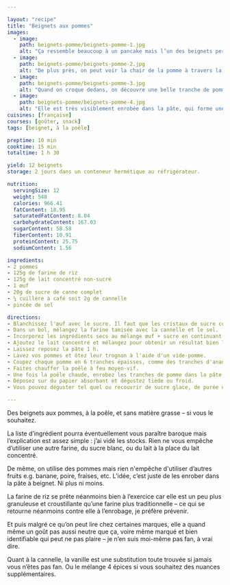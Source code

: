 ```yaml
---

layout: "recipe"
title: "Beignets aux pommes"
images:
  - image:
    path: beignets-pomme/beignets-pomme-1.jpg
    alt: "Ça ressemble beaucoup à un pancake mais l’un des beignets permet de deviner que quelque chose se cache à l’intérieur."
  - image:
    path: beignets-pomme/beignets-pomme-2.jpg
    alt: "De plus près, on peut voir la chair de la pomme à travers la pâte."
  - image:
    path: beignets-pomme/beignets-pomme-3.jpg
    alt: "Quand on croque dedans, on découvre une belle tranche de pomme entière."
  - image:
    path: beignets-pomme/beignets-pomme-4.jpg
    alt: "Elle est très visiblement enrobée dans la pâte, qui forme une belle croûte tout autour."
cuisines: [française]
courses: [goûter, snack]
tags: [beignet, à la poêle]

preptime: 10 min
cooktime: 15 min
totaltime: 1 h 30

yield: 12 beignets
storage: 2 jours dans un conteneur hermétique au réfrigérateur.

nutrition:
  servingSize: 12
  weight: 548
  calories: 966.41
  fatContent: 18.95
  saturatedFatContent: 8.04
  carbohydrateContent: 167.03
  sugarContent: 58.58
  fiberContent: 10.91
  proteinContent: 25.75
  sodiumContent: 1.56

ingredients:
- 2 pommes
- 125g de farine de riz
- 125g de lait concentré non-sucré
- 1 œuf
- 20g de sucre de canne complet
- ¼ cuillère à café soit 2g de cannelle
- pincée de sel

directions:
- Blanchissez l'œuf avec le sucre. Il faut que les cristaux de sucre complet soient bien dissous et que le mélange soit mousseux.
- Dans un bol, mélangez la farine tamisée avec la cannelle et le sel.
- Incorporez les ingrédients secs au mélange œuf + sucre en continuant à fouetter. 
- Ajoutez le lait concentré et mélangez pour obtenir un résultat bien lisse, sans grumeaux. 
- Laissez reposez la pâte 1 h.
- Lavez vos pommes et ôtez leur trognon à l'aide d'un vide-pomme.
- Coupez chaque pomme en 6 tranches épaisses, comme des tranches d'ananas ou des donuts. 
- Faites chauffer la poêle à feu moyen-vif. 
- Une fois la poêle chaude, enrobez les tranches de pomme dans la pâte et faites cuire 3–5 minutes en retournant à mi-cuisson – avec ou sans matière grasse, comme vous le sentez. N'hésitez pas à ajouter un peu de pâte sur les tranches de pomme si vous voyez qu'il n'y en a pas assez avant de retourner. 
- Déposez sur du papier absorbant et dégustez tiède ou froid. 
- Vous pouvez déguster tel quel ou recouvrir de sucre glace, de purée d'amande ou beurre de cacahuète, de pâte à tartiner, etc.

---
```


Des beignets aux pommes, à la poêle, et sans matière grasse – si vous le souhaitez.

La liste d’ingrédient pourra éventuellement vous paraître baroque mais l’explication est assez simple&nbsp;: j’ai vidé les stocks. Rien ne vous empêche d’utiliser une autre farine, du sucre blanc, ou du lait à la place du lait concentré. 

De même, on utilise des pommes mais rien n'empêche d'utiliser d’autres fruits e.g. banane, poire, fraises, etc. L’idée, c’est juste de les enrober dans la pâte à beignet. Ni plus ni moins.

La farine de riz se prête néanmoins bien à l’exercice car elle est un peu plus granuleuse et croustillante qu’une farine plus traditionnelle – ce qui se retourne néanmoins contre elle à l’enrobage, je préfère prévenir. 

Et puis malgré ce qu’on peut lire chez certaines marques, elle a quand même un goût pas aussi neutre que ça, voire même marqué et bien identifiable qui peut ne pas plaire – je n’en suis moi-même pas fan, à vrai dire.

Quant à la cannelle, la vanille est une substitution toute trouvée si jamais vous n’êtes pas fan. Ou le mélange 4 épices si vous souhaitez des nuances supplémentaires.